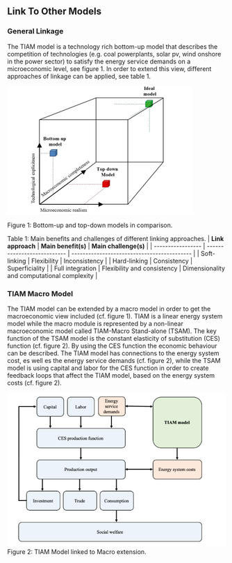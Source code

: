 ## Link To Other Models

### General Linkage

The TIAM model is a technology rich bottom-up model that describes the competition of technologies (e.g. coal powerplants, solar pv, wind onshore in the power sector) to satisfy the energy service demands on a microeconomic level, see figure 1. In order to extend this view, different approaches of linkage can be applied, see table 1. 

![Model Comparison](./figs/model_comparison.png) 

Figure 1: Bottom-up and top-down models in comparison.

Table 1: Main benefits and challenges of different linking approaches.
| **Link approach** | **Main benefit(s)**         | **Main challenge(s)**                       |
| ----------------- | --------------------------- | ------------------------------------------- |
| Soft-linking      | Flexibility                 | Inconsistency                               |
| Hard-linking      | Consistency                 | Superficiality                              |
| Full integration  | Flexibility and consistency | Dimensionality and computational complexity |

### TIAM Macro Model

The TIAM model can be extended by a macro model in order to get the macroeconomic view included (cf. figure 1). TIAM is a linear energy system model while the macro module is represented by a non-linear macroeconomic model called TIAM-Macro Stand-alone (TSAM). The key function of the TSAM model is the constant elasticity of substitution (CES) function (cf. figure 2). By using the CES function the economic behaviour can be described. 
The TIAM model has connections to the energy system cost, es well es the energy service demands (cf. figure 2), while the TSAM model is using capital and labor for the CES function in order to create feedback loops that affect the TIAM model, based on the energy system costs (cf. figure 2).

![TIAM and TSAM combination](./figs/tsam_extension.png) 
Figure 2: TIAM Model linked to Macro extension.